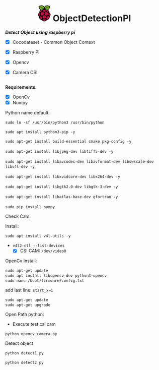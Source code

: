 <h1 align="center"><img src="assets/Raspberry_Pi_Logo.svg" height="auto" width="40"></img> ObjectDetectionPI </h1>





***Detect Object using raspberry pi***

- [X] Cocodataset - Common Object Context
- [X] Raspberry PI
- [X] Opencv
- [X] Camera CSI


##

**Requirements:**

- [x] OpenCv
- [x] Numpy

Python name default:

```
sudo ln -sf /usr/bin/python3 /usr/bin/python
```
```
sudo apt install python3-pip -y
```
```
sudo apt-get install build-essential cmake pkg-config -y

sudo apt-get install libjpeg-dev libtiff5-dev -y

sudo apt-get install libavcodec-dev libavformat-dev libswscale-dev libv4l-dev -y
 
sudo apt-get install libxvidcore-dev libx264-dev -y

sudo apt-get install libgtk2.0-dev libgtk-3-dev -y

sudo apt-get install libatlas-base-dev gfortran -y

sudo pip install numpy
```

Check Cam:

Install:

```
sudo apt install v4l-utils -y
```
* `v4l2-ctl --list-devices`
    - [x] CSI CAM: `/dev/video0`

OpenCv Install:

```
sudo apt-get update
sudo apt install libopencv-dev python3-opencv
sudo nano /boot/firmware/config.txt
```
add last line: `start_x=1`



```
sudo apt-get update
sudo apt-get upgrade
```
 Open Path python: 
 * Execute test csi cam
 ```
 python opencv_camera.py
 ```
 
 Detect object

```
python detect1.py
```
```
python detect2.py
```
